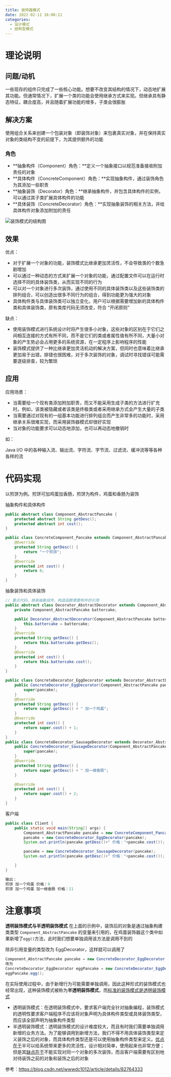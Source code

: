```yaml
---
title: 装饰器模式
date: 2022-02-11 16:08:11
categories:
  - 设计模式
  - 结构型模式
---
```


# 理论说明

## 问题/动机

一些现存的组件只完成了一些核心功能。想要不改变其结构的情况下，动态地扩展其功能。但通常情况下，扩展一个类的功能会使用继承方式来实现。但继承具有静态特征，耦合度高，并且随着扩展功能的增多，子类会很膨胀

## 解决方案

使用组合关系来创建一个包装对象（即装饰对象）来包裹真实对象，并在保持真实对象的类结构不变的前提下，为其提供额外的功能

### 角色

- **抽象构件（Component）角色：**定义一个抽象接口以规范准备接收附加责任的对象
- **具体构件（ConcreteComponent）角色：**实现抽象构件，通过装饰角色为其添加一些职责
- **抽象装饰（Decorator）角色：**继承抽象构件，并包含具体构件的实例，可以通过其子类扩展具体构件的功能
- **具体装饰（ConcreteDecorator）角色：**实现抽象装饰的相关方法，并给具体构件对象添加附加的责任

![装饰模式的结构图](装饰器模式\3-1Q115142115M2.gif)

## 效果

优点：

- 对于扩展一个对象的功能，装饰模式比继承更加灵活性，不会导致类的个数急剧增加
- 可以通过一种动态的方式来扩展一个对象的功能，通过配置文件可以在运行时选择不同的具体装饰类，从而实现不同的行为
- 可以对一个对象进行多次装饰，通过使用不同的具体装饰类以及这些装饰类的排列组合，可以创造出很多不同行为的组合，得到功能更为强大的对象
- 具体构件类与具体装饰类可以独立变化，用户可以根据需要增加新的具体构件类和具体装饰类，原有类库代码无须改变，符合 “开闭原则”

缺点：

- 使用装饰模式进行系统设计时将产生很多小对象，这些对象的区别在于它们之间相互连接的方式有所不同，而不是它们的类或者属性值有所不同，大量小对象的产生势必会占用更多的系统资源，在一定程序上影响程序的性能
- 装饰模式提供了一种比继承更加灵活机动的解决方案，但同时也意味着比继承更加易于出错，排错也很困难，对于多次装饰的对象，调试时寻找错误可能需要逐级排查，较为繁琐

## 应用

应用场景：

- 当需要给一个现有类添加附加职责，而又不能采用生成子类的方法进行扩充时。例如，该类被隐藏或者该类是终极类或者采用继承方式会产生大量的子类
- 当需要通过对现有的一组基本功能进行排列组合而产生非常多的功能时，采用继承关系很难实现，而采用装饰器模式却很好实现
- 当对象的功能要求可以动态地添加，也可以再动态地撤销时

如：

Java I/O 中的各种输入流、输出流、字符流、字节流、过滤流、缓冲流等等各种各样的流

# 代码实现

以煎饼为例。煎饼可加鸡蛋加香肠，煎饼为构件，鸡蛋和香肠为装饰

抽象构件和具体构件

```java
public abstract class Component_AbstractPancake {
    protected abstract String getDesc();
    protected abstract int cost();
}

public class ConcreteComponent_Pancake extends Component_AbstractPancake {
    @Override
    protected String getDesc() {
        return "一个煎饼";
    }
    @Override
    protected int cost() {
        return 8;
    }
}
```

抽象装饰和具体装饰

```java
// 重点代码，继承抽象组件，构造函数需要构件的引用
public abstract class Decorator_AbstractDecorator extends Component_AbstractPancake {
    private Component_AbstractPancake battercake;

    public Decorator_AbstractDecorator(Component_AbstractPancake battercake) {
        this.battercake = battercake;
    }
    @Override
    protected String getDesc() {
        return this.battercake.getDesc();
    }
    @Override
    protected int cost() {
        return this.battercake.cost();
    }
}

public class ConcreteDecorator_EggDecorator extends Decorator_AbstractDecorator {
    public ConcreteDecorator_EggDecorator(Component_AbstractPancake pancake) {
        super(pancake);
    }
    @Override
    protected String getDesc() {
        return super.getDesc() + " 加一个鸡蛋";
    }
    @Override
    protected int cost() {
        return super.cost() + 1;
    }
}
public class ConcreteDecorator_SausageDecorator extends Decorator_AbstractDecorator {
    public ConcreteDecorator_SausageDecorator(Component_AbstractPancake pancake) {
        super(pancake);
    }
    @Override
    protected String getDesc() {
        return super.getDesc() + " 加一根香肠";
    }

    @Override
    protected int cost() {
        return super.cost() + 2;
    }
}
```

客户端

```java
public class Client {
    public static void main(String[] args) {
        Component_AbstractPancake pancake = new ConcreteComponent_Pancake();
        pancake = new ConcreteDecorator_EggDecorator(pancake);
        System.out.println(pancake.getDesc()+" 价格："+pancake.cost());

        pancake = new ConcreteDecorator_SausageDecorator(pancake);
        System.out.println(pancake.getDesc()+" 价格："+pancake.cost());

    }
}

输出：
煎饼 加一个鸡蛋 价格：9
煎饼 加一个鸡蛋 加一根香肠 价格：11
```

# 注意事项

**透明装饰模式与半透明装饰模式**
在上面的示例中，装饰后的对象是通过抽象构建类类型 `Component_AbstractPancake` 的变量来引用的，在鸡蛋装饰器这个类中如果新增了`egg()`方法，此时我们想要单独调用该方法是调用不到的

除非引用变量的类型改为 EggDecorator，这样就可以调用了

```java
Component_AbstractPancake pancake = new ConcreteDecorator_EggDecorator();
改为
ConcreteDecorator_EggDecorator eggPancake = new ConcreteDecorator_EggDecorator(pancake); 
eggPancake.egg();
```


在实际使用过程中，由于新增行为可能需要单独调用，因此这种形式的装饰模式也经常出现，这种装饰模式被称为**半透明装饰模式**，而<u>标准的装饰模式是透明装饰模式</u>

- 透明装饰模式：在透明装饰模式中，要求客户端完全针对抽象编程，装饰模式的透明性要求客户端程序不应该将对象声明为具体构件类型或具体装饰类型，而应该全部声明为抽象构件类型
- 半透明装饰模式：透明装饰模式的设计难度较大，而且有时我们需要单独调用新增的业务方法。为了能够调用到新增方法，我们不得不用具体装饰类型来定义装饰之后的对象，而具体构件类型还是可以使用抽象构件类型来定义。<u>优点在于</u>半可以给系统带来更多的灵活性，设计相对简单，使用起来也非常方便；但是其<u>缺点在于</u>不能实现对同一个对象的多次装饰，而且客户端需要有区别地对待装饰之前的对象和装饰之后的对象

参考：https://blog.csdn.net/wwwdc1012/article/details/82764333